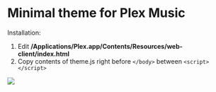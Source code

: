 # Minimal theme for Plex Music

Installation:

1. Edit **/Applications/Plex.app/Contents/Resources/web-client/index.html**
2. Copy contents of theme.js right before `</body>` between `<script></script>`

![](https://ifup.io/d95ek.png)